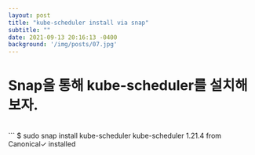 ```yaml
---
layout: post
title: "kube-scheduler install via snap"
subtitle: ""
date: 2021-09-13 20:16:13 -0400
background: '/img/posts/07.jpg'
---
```

# Snap을 통해 kube-scheduler를 설치해 보자.
<br>
```
$ sudo snap install kube-scheduler
kube-scheduler 1.21.4 from Canonical✓ installed

```
